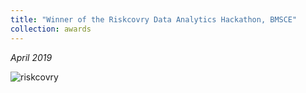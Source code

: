 ```yaml
---
title: "Winner of the Riskcovry Data Analytics Hackathon, BMSCE"
collection: awards
---
```


<i>April 2019</i>

![riskcovry](https://parasnaren.github.io/images/riskcovry.jfif)

